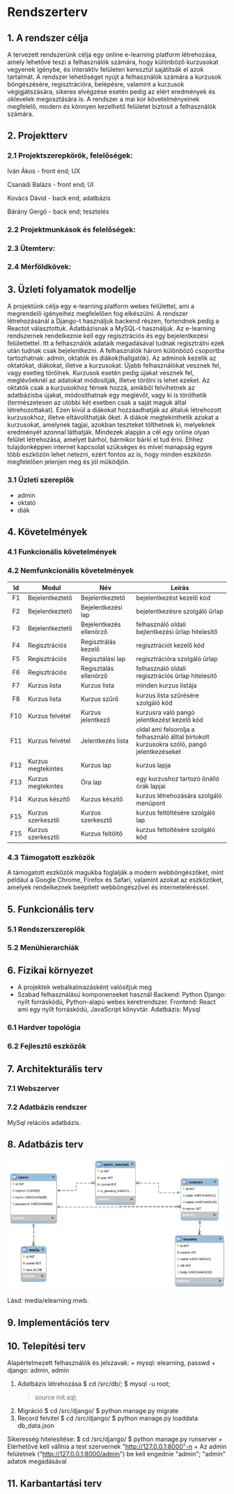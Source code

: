 # Rendszerterv
## 1. A rendszer célja
A tervezett rendszerünk célja egy online e-learning platform létrehozása, amely lehetővé teszi a felhasználók számára, hogy különböző kurzusokat vegyenek igénybe, és interaktív felületen keresztül sajátítsák el azok tartalmát. A rendszer lehetőséget nyújt a felhasználók számára a kurzusok böngészésére, regisztrációra, belépésre, valamint a kurzusok végigjátszására, sikeres elvégzése esetén pedig az elért eredmények és oklevelek megosztására is. A rendszer a mai kor követelményeinek megfelelő, modern és könnyen kezelhető felületet biztosít a felhasználók számára.

## 2. Projektterv

### 2.1 Projektszerepkörök, felelőségek:
Iván Ákos - front end; UX

Csanádi Balázs - front end; UI

Kovács Dávid - back end; adatbázis

Bárány Gergő - back end; tesztelés
     
### 2.2 Projektmunkások és felelőségek:
     
### 2.3 Ütemterv:

### 2.4 Mérföldkövek:

## 3. Üzleti folyamatok modellje
A projektünk célja egy e-learning platform webes felülettel, ami a megrendelő igényeihez megfelelően fog elkészülni. A rendszer létrehozásánál a Django-t használjuk backend részen,
fortendnek pedig a Reactot választottuk.
Adatbázisnak a MySQL-t használjuk. Az e-learning rendszernek rendelkeznie kell egy regisztrációs és egy bejelentkezési felülettettel. Itt a felhasználók adataik megadásával tudnak
regisztrálni ezek után tudnak csak bejelentkezni. A felhasználók három különböző csoportba tartozhatnak: admin, oktatók és diákok(hallgatók). Az adminok kezelik az oktatókat, diákokat, illetve
a kurzusokat. Újabb felhasználókat vesznek fel, vagy esetleg törölnek. Kurzusok esetén pedig újakat vesznek fel, meglévőeknél az adatokat módosítják, illetve törölni is lehet ezeket. 
Az oktatók csak a kurzusokhoz férnek hozzá, amikből felvihetnek az adatbázisba újakat, módosíthatnak egy meglévőt, vagy ki is törölhetik (természetesen az utóbbi két esetben csak a saját
maguk által létrehozottakat). Ezen kívül a diákokat hozzáadhatják az általuk létrehozott kurzusokhoz, illetve eltávolíthatják őket. A diákok megtekinthetik azokat a kurzusokat, amelynek
tagjai, azokban teszteket tölthetnek ki, melyeknek eredményét azonnal láthatják. Mindezek alapján a cél egy online olyan felület létrehozása, amelyet bárhol, bármikor bárki el tud érni. 
Ehhez tulajdonképpen internet kapcsolat szükséges és mivel manapság egyre több eszközön lehet netezni, ezért fontos az is, hogy minden eszközön megfelelően jelenjen meg és jól működjön.
### 3.1 Üzleti szereplők
- admin
- oktató
- diák
## 4. Követelmények

### 4.1 Funkcionális követelmények

### 4.2 Nemfunkcionális követelmények
| Id | Modul | Név | Leírás |
| :---: | --- | --- | --- |
| F1 | Bejelentkeztető | Bejelentkeztető | bejelentkezést kezelő kód |
| F2 | Bejelentkeztető | Bejelentkezési lap | bejelentkezésre szolgáló űrlap |
| F3 | Bejelentkeztető | Bejelentkezés ellenörző | felhasználó oldali bejlentkezési űrlap hitelesítő |
| F4 | Regisztrációs | Regisztrálás kezelő | regisztrációt kezelő kód |
| F5 | Regisztrációs | Regisztálási lap | regisztrációra szolgáló űrlap |
| F6 | Regisztrációs | Regisztálás ellenörző | felhasználó oldali regisztrációs űrlap hitelesítő |
| F7 | Kurzus lista | Kurzus lista | minden kurzus listája |
| F8 | Kurzus lista | Kurzus szűrő | kurzus lista szűrésére szolgáló kód |
| F10 | Kurzus felvétel | Kurzus jelentkező | kurzusra való pangó jelentkezést kezelő kód |
| F11 | Kurzus felvétel | Jelentkezés lista | oldal ami felsorolja a felhasználó álltal birtokolt kurzusokra szóló, pangó jelentkezéseket |
| F12 | Kurzus megtekintés | Kurzus lap | kurzus lapja |
| F13 | Kurzus megtekintés | Óra lap | egy kurzushoz tartozó önálló órák lapjai |
| F14 | Kurzus készítő | Kurzus készítő | kurzus létrehozására szolgáló menüpont |
| F15 | Kurzus szerkesztő | Kurzus szerkesztő | kurzus feltöltésére szolgáló lap |
| F15 | Kurzus szerkesztő | Kurzus feltöltő | kurzus feltoltésére szolgáló kód |

### 4.3 Támogatott eszközök
A támogatott eszközök magukba foglalják a modern webböngészőket, mint például a Google Chrome, Firefox és Safari, valamint azokat az eszközöket, amelyek rendelkeznek beépített webböngészővel és interneteléréssel.

## 5. Funkcionális terv

### 5.1 Rendszerszereplők

### 5.2 Menühierarchiák

## 6. Fizikai környezet
- A projektek webalkalmazásként valósítjuk meg
- Szabad felhasználású komponenseket használ
Backend: Python Django: nyílt forráskódú, Python-alapú webes keretrendszer.
Frontend: React ami egy nyílt forráskódú, JavaScript könyvtár.
Adatbázis: Mysql

### 6.1 Hardver topológia

### 6.2 Fejlesztő eszközök

## 7. Architekturális terv

### 7.1 Webszerver

### 7.2 Adatbázis rendszer

MySql relációs adatbázis.

## 8. Adatbázis terv
![](media/db.png)

Lásd: media/elearning.mwb. 

## 9. Implementációs terv

## 10. Telepítési terv
Alapértelmezett felhasználók és jelszavak:
	+ mysql: elearning, passwd
	+ django: admin, admin

1. Adatbázis létrehozása
	$ cd <elearing>/src/db/;
	$ mysql -u root;
	> source init.sql;
2. Migráció
	$ cd <elearing>/src/django/
	$ python manage.py migrate
3. Record felvitel
	$ cd <elearing>/src/django/
	$ python manage.py loaddata db_data.json

Sikeresség hitelesítése:
	$ cd <elearing>/src/django/
	$ python manage.py runserver
	+ Elérhetővé kell vállnia a test szervernek "http://127.0.0.1:8000"-n 
	+ Az admin felületnek ("http://127.0.0.1:8000/admin") be kell engednie "admin"; "admin" adatok megadásával

## 11. Karbantartási terv

